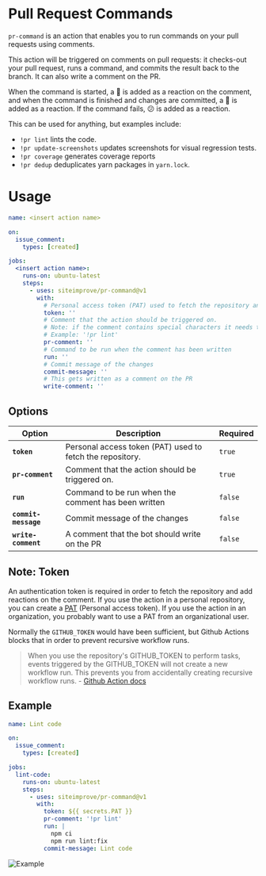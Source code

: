 # Pull Request Commands

`pr-command` is an action that enables you to run commands on your pull requests using comments.

This action will be triggered on comments on pull requests: it checks-out your pull request, runs a command, and commits the result back to the branch. It can also write a comment on the PR.

When the command is started, a 🚀 is added as a reaction on the comment, and when the command is finished and changes are committed, a 🎉 is added as a reaction. If the command fails, 😕 is added as a reaction.

This can be used for anything, but examples include:
- `!pr lint` lints the code.
- `!pr update-screenshots` updates screenshots for visual regression tests.
- `!pr coverage` generates coverage reports
- `!pr dedup` deduplicates yarn packages in `yarn.lock`.

# Usage
<!-- start usage -->
```yaml
name: <insert action name>

on:
  issue_comment:
    types: [created]

jobs:
  <insert action name>:
    runs-on: ubuntu-latest
    steps:
      - uses: siteimprove/pr-command@v1
        with:
          # Personal access token (PAT) used to fetch the repository and add reaction on comment (See note about token)
          token: ''
          # Comment that the action should be triggered on.
          # Note: if the comment contains special characters it needs to be wrapped as a string ''
          # Example: '!pr lint'
          pr-comment: ''
          # Command to be run when the comment has been written
          run: ''
          # Commit message of the changes
          commit-message: ''
          # This gets written as a comment on the PR
          write-comment: ''
```
<!-- end usage -->

## Options

| Option                    | Description                                                | Required       |
| ------------------------- | ---------------------------------------------------------- | -------------- |
| **`token`**               | Personal access token (PAT) used to fetch the repository.  | `true`         |
| **`pr-comment`**          | Comment that the action should be triggered on.            | `true`         |
| **`run`**                 | Command to be run when the comment has been written        | `false`        |
| **`commit-message`**      | Commit message of the changes                              | `false`        |
| **`write-comment`**       | A comment that the bot should write on the PR              | `false`        |

## Note: Token
An authentication token is required in order to fetch the repository and add reactions on the comment.
If you use the action in a personal repository, you can create a [PAT](https://github.com/settings/tokens) (Personal access token).
If you use the action in an organization, you probably want to use a PAT from an organizational user.

Normally the `GITHUB_TOKEN` would have been sufficient, but Github Actions blocks that in order to prevent recursive workflow runs.

> When you use the repository's GITHUB_TOKEN to perform tasks, events triggered by the GITHUB_TOKEN will not create a new workflow run. This prevents you from accidentally creating recursive workflow runs. - [Github Action docs](https://docs.github.com/en/enterprise-server@3.0/actions/security-guides/automatic-token-authentication#using-the-github_token-in-a-workflow)


## Example
```yaml
name: Lint code

on:
  issue_comment:
    types: [created]

jobs:
  lint-code:
    runs-on: ubuntu-latest
    steps:
      - uses: siteimprove/pr-command@v1
        with:
          token: ${{ secrets.PAT }}
          pr-comment: '!pr lint'
          run: |
            npm ci
            npm run lint:fix
          commit-message: Lint code
```
![Example](https://user-images.githubusercontent.com/25243461/150767980-d6c82e0a-e8a6-4e9e-8e29-07a2133ee65c.png)
